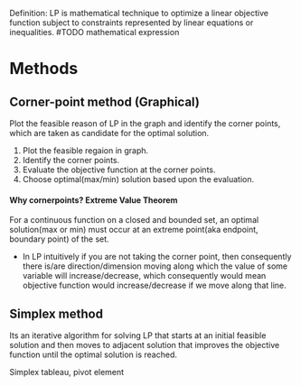 Definition: LP is mathematical technique to optimize a linear objective function subject to constraints represented by linear equations or inequalities.
#TODO mathematical expression

# Methods

## Corner-point method (Graphical)
Plot the feasible reason of LP in the graph and identify the corner points, which are taken as candidate for the optimal solution.

1. Plot the feasible regaion in graph.
2. Identify the corner points.
3. Evaluate the objective function at the corner points.
4. Choose optimal(max/min) solution based upon the evaluation.

#### Why cornerpoints? Extreme Value Theorem
For a continuous function on a closed and bounded set, an optimal solution(max or min) must occur at an extreme point(aka endpoint, boundary point) of the set.

- In LP intuitively if you are not taking the corner point, then consequently there is/are  direction/dimension moving along which the value of some variable will increase/decrease, which consequently would mean objective function would increase/decrease if we move along that line.

## Simplex method
Its an iterative algorithm for solving LP that starts at an initial feasible solution and then moves to adjacent solution that improves the objective function until the optimal solution is reached.

Simplex tableau, pivot element